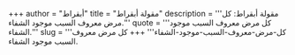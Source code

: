 +++
author = "أبقراط"
title = "مقولة أبقراط"
description = '''مقولة أبقراط: كل مرض معروف السبب موجود الشفاء.'''
quote = '''كل مرض معروف السبب موجود الشفاء.'''
slug = '''كل-مرض-معروف-السبب-موجود-الشفاء'''
+++
كل مرض معروف السبب موجود الشفاء.
